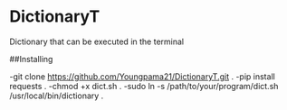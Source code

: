 # DictionaryT
Dictionary that can be executed in the terminal

##Installing

-git clone https://github.com/Youngpama21/DictionaryT.git .
-pip install requests .
-chmod +x dict.sh .
-sudo ln -s /path/to/your/program/dict.sh  /usr/local/bin/dictionary .
